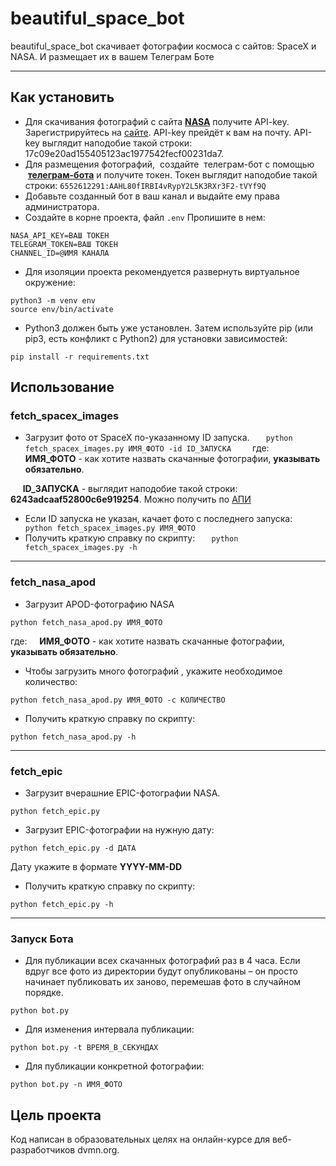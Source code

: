 # beautiful_space_bot
beautiful_space_bot скачивает фотографии космоса с сайтов: SpaceX и NASA. И размещает их в вашем Телеграм Боте

***
## Как установить
- Для скачивания фотографий с сайта **[NASA](https://api.nasa.gov/)** получите API-key. Зарегистрируйтесь на [сайте](https://api.nasa.gov/). API-key прейдёт к вам на почту. API-key выглядит наподобие такой строки: 17c09e20ad155405123ac1977542fecf00231da7.
- Для размещения фотографий,  создайте  телеграм-бот с помощью  [**телеграм-бота**](https://t.me/BotFather) и получите токен. Токен выглядит наподобие такой строки: 
```6552612291:AAHL80fIRBI4vRypY2L5K3RXr3F2-tVYf9Q```
- Добавьте созданный бот в ваш канал и выдайте ему права администратора.
- Создайте в корне проекта, файл ```.env```
Пропишите в нем:
```
NASA_API_KEY=ВАШ ТОКЕН
TELEGRAM_TOKEN=ВАШ ТОКЕН
CHANNEL_ID=@ИМЯ КАНАЛА
```
- Для изоляции проекта рекомендуется развернуть виртуальное окружение:
```
python3 -m venv env
source env/bin/activate
```
- Python3 должен быть уже установлен. Затем используйте pip (или pip3, есть конфликт с Python2) для установки зависимостей:
```
pip install -r requirements.txt
```
## Использование
### fetch_spacex_images
- Загрузит фото от SpaceX по-указанному ID запуска.
  ```
  python fetch_spacex_images.py ИМЯ_ФОТО -id ID_ЗАПУСКА
  ```
    где:
    **ИМЯ_ФОТО** - как хотите назвать скачанные фотографии, **указывать обязательно**.

     **ID_ЗАПУСКА** - выглядит наподобие такой строки: **6243adcaaf52800c6e919254**. Можно получить по [АПИ](https://api.spacexdata.com/v5/launches)

- Если ID запуска не указан, качает фото с последнего запуска:
  ```
  python fetch_spacex_images.py ИМЯ_ФОТО
  ```
- Получить краткую справку по скрипту:
  ```
  python fetch_spacex_images.py -h
  ```
***
### fetch_nasa_apod
- Загрузит APOD-фотографию NASA
```
python fetch_nasa_apod.py ИМЯ_ФОТО
```
где:
    **ИМЯ_ФОТО** - как хотите назвать скачанные фотографии, **указывать обязательно**.
- Чтобы загрузить много фотографий ,  укажите необходимое количество:
```
python fetch_nasa_apod.py ИМЯ_ФОТО -с КОЛИЧЕСТВО
```
- Получить краткую справку по скрипту:
```
python fetch_nasa_apod.py -h
```
***
### fetch_epic
- Загрузит вчерашние EPIC-фотографии NASA.
```
python fetch_epic.py
```
- Загрузит EPIC-фотографии на нужную дату:
```
python fetch_epic.py -d ДАТА
```
Дату укажите в формате **YYYY-MM-DD**
- Получить краткую справку по скрипту:
```
python fetch_epic.py -h
```
***
### Запуск Бота
- Для публикации всех скачанных фотографий раз в 4 часа. Если вдруг все фото из директории будут опубликованы – он просто начинает публиковать их заново, перемешав фото в случайном порядке.
```
python bot.py
```
- Для изменения интервала публикации:
```
python bot.py -t ВРЕМЯ_В_СЕКУНДАХ
```
- Для публикации конкретной фотографии:
```
python bot.py -n ИМЯ_ФОТО
```

## Цель проекта
Код написан в образовательных целях на онлайн-курсе для веб-разработчиков dvmn.org.
